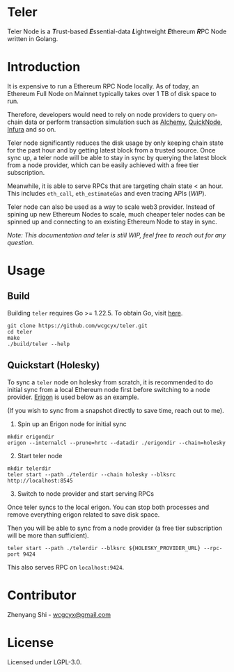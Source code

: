 # Teler

Teler Node is a ***T***rust-based ***E***ssential-data ***L***ightweight ***E***thereum ***R***PC Node written in Golang.

# Introduction
It is expensive to run a Ethereum RPC Node locally. As of today, an Ethereum Full Node on Mainnet typically takes over 1 TB of disk space to run. 

Therefore, developers would need to rely on node providers to query on-chain data or perform transaction simulation such as [Alchemy](https://www.alchemy.com/), [QuickNode](https://www.quicknode.com/), [Infura](https://www.infura.io/) and so on. 

Teler node significantly reduces the disk usage by only keeping chain state for the past hour and by getting latest block from a trusted source. Once sync up, a teler node will be able to stay in sync by querying the latest block from a node provider, which can be easily achieved with a free tier subscription.

Meanwhile, it is able to serve RPCs that are targeting chain state < an hour. This includes `eth_call`, `eth_estimateGas` and even tracing APIs (_WIP_).

Teler node can also be used as a way to scale web3 provider. Instead of spining up new Ethereum Nodes to scale, much cheaper teler nodes can be spinned up and connecting to an existing Ethereum Node to stay in sync.

_Note: This documentation and teler is still WIP, feel free to reach out for any question._

# Usage
## Build
Building `teler` requires Go >= 1.22.5. To obtain Go, visit [here](https://go.dev/doc/install).
```
git clone https://github.com/wcgcyx/teler.git
cd teler
make
./build/teler --help
```
## Quickstart (Holesky)
To sync a `teler` node on holesky from scratch, it is recommended to do initial sync from a local Ethereum node first before switching to a node provider. [Erigon](https://github.com/erigontech/erigon) is used below as an example.

(If you wish to sync from a snapshot directly to save time, reach out to me).

1. Spin up an Erigon node for initial sync
```
mkdir erigondir
erigon --internalcl --prune=hrtc --datadir ./erigondir --chain=holesky
```

2. Start teler node
```
mkdir telerdir
teler start --path ./telerdir --chain holesky --blksrc http://localhost:8545
```

3. Switch to node provider and start serving RPCs

Once teler syncs to the local erigon. You can stop both processes and remove everything erigon related to save disk space.

Then you will be able to sync from a node provider (a free tier subscription will be more than sufficient).

```
teler start --path ./telerdir --blksrc ${HOLESKY_PROVIDER_URL} --rpc-port 9424
```

This also serves RPC on `localhost:9424`.

# Contributor
Zhenyang Shi - wcgcyx@gmail.com

# License
Licensed under LGPL-3.0.